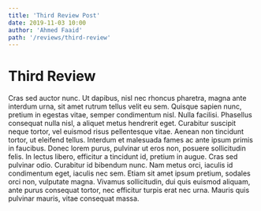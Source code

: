 ```yaml
---
title: 'Third Review Post'
date: 2019-11-03 10:00
author: 'Ahmed Faaid'
path: '/reviews/third-review'
---
```


# Third Review

Cras sed auctor nunc. Ut dapibus, nisl nec rhoncus pharetra, magna ante interdum urna, sit amet rutrum tellus velit eu sem. Quisque sapien nunc, pretium in egestas vitae, semper condimentum nisl. Nulla facilisi. Phasellus consequat nulla nisl, a aliquet metus hendrerit eget. Curabitur suscipit neque tortor, vel euismod risus pellentesque vitae. Aenean non tincidunt tortor, ut eleifend tellus. Interdum et malesuada fames ac ante ipsum primis in faucibus. Donec lorem purus, pulvinar ut eros non, posuere sollicitudin felis. In lectus libero, efficitur a tincidunt id, pretium in augue. Cras sed pulvinar odio. Curabitur id bibendum nunc. Nam metus orci, iaculis id condimentum eget, iaculis nec sem. Etiam sit amet ipsum pretium, sodales orci non, vulputate magna. Vivamus sollicitudin, dui quis euismod aliquam, ante purus consequat tortor, nec efficitur turpis erat nec urna. Mauris quis pulvinar mauris, vitae consequat massa.
